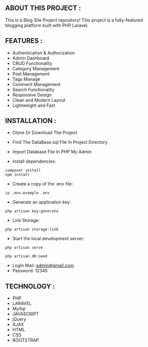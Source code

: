## ABOUT THIS PROJECT :

This Is a Blog Site Project repository! 
This project is a fully-featured blogging platform built with PHP Laravel. 

## FEATURES :

- Authentication & Authorization
- Admin Dashboard
- CRUD Functionality
- Category Management
- Post Management
- Tags Manage
- Comment Management
- Search Functionality
- Responsive Design
- Clean and Modern Layout
- Lightweight and Fast

## INSTALLATION :

- Clone Or Download The Project
- Find The DataBase.sql File In Project Directory
- Import Database File In PHP My Admin

- Install dependencies:

```
composer install
npm install
```

- Create a copy of the .env file:

```
cp .env.example .env
```

- Generate an application key:

```
php artisan key:generate
```

- Link Storage:

```
php artisan storage:link
```

- Start the local development server:

```
php artisan serve
```


```
php artisan db:seed
```

- Login Mail: admin@gmail.com
- Password: 12345

## TECHNOLOGY :

- PHP
- LARAVEL
- MySql
- JAVASCRIPT
- jQuery
- AJAX
- HTML
- CSS
- BOOTSTRAP

  
